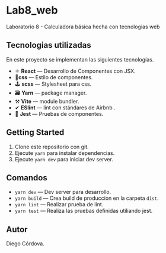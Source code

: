 # Lab8_web
Laboratorio 8 - Calculadora básica hecha con tecnologias web

## Tecnologias utilizadas

En este proyecto se implementan las siguientes tecnologías.

- ⚛ **React** — Desarrollo de Componentes con JSX.
- 💎**css** — Estilo de componentes.
- 🕹 **scss** — Stylesheet para css.
- 🗃 **Yarn** — package manager.
- ⚒ **Vite** — module bundler.
- ✔ **ESlint** — lint con stándares de Airbnb .
- 🧪 **Jest** — Pruebas de componentes.

## Getting Started

1. Clone este repositorio con git.
2. Ejecute `yarn` para instalar dependencias.
3. Ejecute `yarn dev` para iniciar dev server.

## Comandos

- `yarn dev` — Dev server para desarrollo.
- `yarn build` — Crea build de produccion en la carpeta `dist`.
- `yarn lint` — Realizar prueba de lint.
- `yarn test` — Realiza las pruebas definidas utiliando jest.

## Autor
Diego Córdova.
